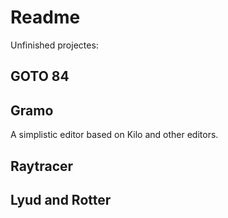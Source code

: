 # Readme

Unfinished projectes:

## GOTO 84

## Gramo

A simplistic editor based on Kilo and other editors.

## Raytracer

## Lyud and Rotter


